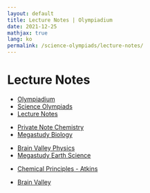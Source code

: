 ```yaml
---
layout: default
title: Lecture Notes | Olympiadium
date: 2021-12-25
mathjax: true
lang: ko
permalink: /science-olympiads/lecture-notes/
---
```

<h1>Lecture Notes</h1>
<ul class="breadcrumb">
	<li><a href="{{ site.homeurl }}">Olympiadium</a></li> 
	<li><a href="{{ site.homeurl }}science-olympiads/">Science Olympiads</a></li> 
	<li><a href="{{ site.homeurl }}science-olympiads/lecture-notes/">Lecture Notes</a></li>
</ul>

<ul class="actions fit big">
<li><a href="{{ site.baseurl }}{{ page.permalink}}private-note-chemistry" class="button fit big center"> Private Note Chemistry </a></li>
<li><a href="{{ site.baseurl }}{{ page.permalink}}megastudy-biology" class="button fit big center"> Megastudy Biology </a></li>
</ul>
<ul class="actions fit big">
<li><a href="{{ site.baseurl }}{{ page.permalink}}brain-valley-physics" class="button fit big center"> Brain Valley Physics </a></li>
<li><a href="{{ site.baseurl }}{{ page.permalink}}megastudy-earth-science" class="button fit big center"> Megastudy Earth Science </a></li>
</ul>
<ul class="actions fit big">
<li><a href="{{ site.baseurl }}{{ page.permalink}}chemical-principles" class="button fit big center"> Chemical Principles - Atkins </a></li>
</ul>
<ul class="actions fit big">
<li><a href="{{ site.baseurl }}{{ page.permalink}}brain-valley" class="button fit big center"> Brain Valley </a></li>
</ul>
